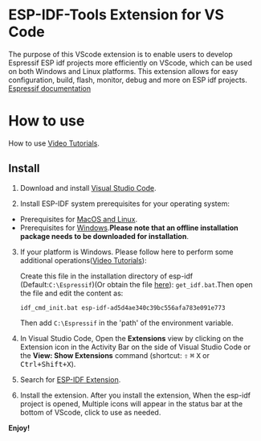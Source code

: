 # ESP-IDF-Tools Extension for VS Code

The purpose of this VScode extension is to enable users to develop Espressif ESP idf projects more efficiently on VScode, which can be used on both Windows and Linux platforms. This extension allows for easy configuration, build, flash, monitor, debug and more on ESP idf projects. [Espressif documentation](https://docs.espressif.com/projects/vscode-esp-idf-extension/en/latest/index.html)

# How to use

How to use [Video Tutorials](https://www.youtube.com/@%E6%9C%AA%E7%9F%A5%E5%8F%98%E9%87%8Funkx).

## Install

1. Download and install [Visual Studio Code](https://code.visualstudio.com).

2. Install ESP-IDF system prerequisites for your operating system:

- Prerequisites for [MacOS and Linux](https://docs.espressif.com/projects/esp-idf/en/latest/esp32/get-started/linux-macos-setup.html).
- Prerequisites for [Windows](https://dl.espressif.com/dl/esp-idf/).**Please note that an offline installation package needs to be downloaded for installation**.

3. If your platform is Windows. Please follow here to perform some additional operations([Video Tutorials](https://www.youtube.com/@%E6%9C%AA%E7%9F%A5%E5%8F%98%E9%87%8Funkx)):

    Create this file in the installation directory of esp-idf (Default:`C:\Espressif`)(Or obtain the file [here](https://github.com/unkxTeam/vscode-esp-idf-tools-extension/assets)): `get_idf.bat`.Then open the file and edit the content as:
    ```shell
    idf_cmd_init.bat esp-idf-ad5d4ae340c39bc556afa783e091e773
    ```
    Then add `C:\Espressif` in the 'path' of the environment variable.

4. In Visual Studio Code, Open the **Extensions** view by clicking on the Extension icon in the Activity Bar on the side of Visual Studio Code or the **View: Show Extensions** command (shortcut: <kbd>⇧</kbd> <kbd>⌘</kbd> <kbd>X</kbd> or <kbd>Ctrl+Shift+X</kbd>).

5. Search for [ESP-IDF Extension](https://marketplace.visualstudio.com/items?itemName=unkx.esp-idf-tools-extension).

6. Install the extension. After you install the extension, When the esp-idf project is opened, Multiple icons will appear in the status bar at the bottom of VScode, click to use as needed.

**Enjoy!**
